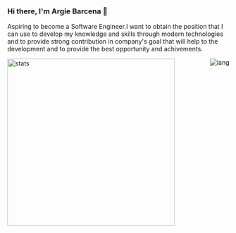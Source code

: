 ### Hi there, I'm Argie Barcena 👋

Aspiring to become a Software Engineer.I want to obtain the position that I can use to develop my knowledge and skills through modern technologies and to provide strong contribution in company's goal that will help to the development and to provide the best opportunity and achivements.

<p><img align="left" src="https://github-readme-stats.vercel.app/api/top-langs/?username=Zhi0105&layout=compact&theme=radical" alt="stats" width="380" /></p>
<p><img align="right" src="https://github-readme-stats.vercel.app/api?username=Zhi0105&show_icons=true&theme=radical" alt="lang" /></p>



<!--
**Zhi0105/Zhi0105** is a ✨ _special_ ✨ repository because its `README.md` (this file) appears on your GitHub profile.

Here are some ideas to get you started:

- 🔭 I’m currently working on ...
- 🌱 I’m currently learning ...
- 👯 I’m looking to collaborate on ...
- 🤔 I’m looking for help with ...
- 💬 Ask me about ...
- 📫 How to reach me: ...
- 😄 Pronouns: ...
- ⚡ Fun fact: ...
-->
